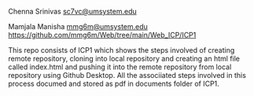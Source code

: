 
Chenna Srinivas
sc7vc@umsystem.edu


Mamjala Manisha
mmg6m@umsystem.edu
https://github.com/mmg6m/Web/tree/main/Web_ICP/ICP1

This repo consists of ICP1 which shows the steps involved of creating remote repository, cloning into local repository and creating an html file called index.html and pushing it into the remote repository from local repository using Github Desktop. All the associiated steps involved in this process documed and stored as pdf in documents folder of ICP1.
